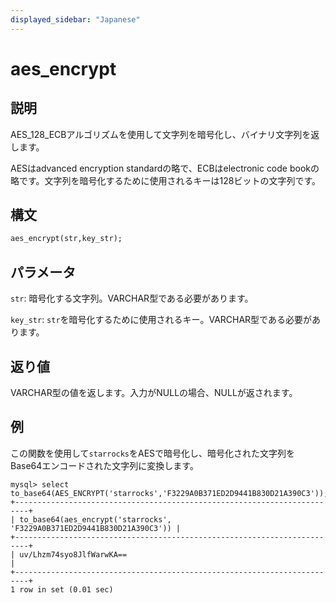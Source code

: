 ```yaml
---
displayed_sidebar: "Japanese"
---
```


# aes_encrypt

## 説明

AES_128_ECBアルゴリズムを使用して文字列を暗号化し、バイナリ文字列を返します。

AESはadvanced encryption standardの略で、ECBはelectronic code bookの略です。文字列を暗号化するために使用されるキーは128ビットの文字列です。

## 構文

```Haskell
aes_encrypt(str,key_str);
```

## パラメータ

`str`: 暗号化する文字列。VARCHAR型である必要があります。

`key_str`: `str`を暗号化するために使用されるキー。VARCHAR型である必要があります。

## 返り値

VARCHAR型の値を返します。入力がNULLの場合、NULLが返されます。

## 例

この関数を使用して`starrocks`をAESで暗号化し、暗号化された文字列をBase64エンコードされた文字列に変換します。

```Plain Text
mysql> select to_base64(AES_ENCRYPT('starrocks','F3229A0B371ED2D9441B830D21A390C3'));
+-------------------------------------------------------------------------+
| to_base64(aes_encrypt('starrocks', 'F3229A0B371ED2D9441B830D21A390C3')) |
+-------------------------------------------------------------------------+
| uv/Lhzm74syo8JlfWarwKA==                                                |
+-------------------------------------------------------------------------+
1 row in set (0.01 sec)
```
